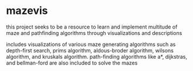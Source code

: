 # mazevis

this project seeks to be a resource to learn and implement multitude of maze and pathfinding algorithms through visualizations and descriptions

includes visualizations of various maze generating algorithms such as depth-first search, prims algorithm, aldous-broder algorithm, wilsons algorithm, and kruskals algorithm. path-finding algorithms like a*, dijkstras, and bellman-ford are also included to solve the mazes
